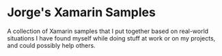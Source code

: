 # Jorge's Xamarin Samples

A collection of Xamarin samples that I put together based on real-world situations I have found myself while doing stuff at work or on my projects, and could possibly help others. 
